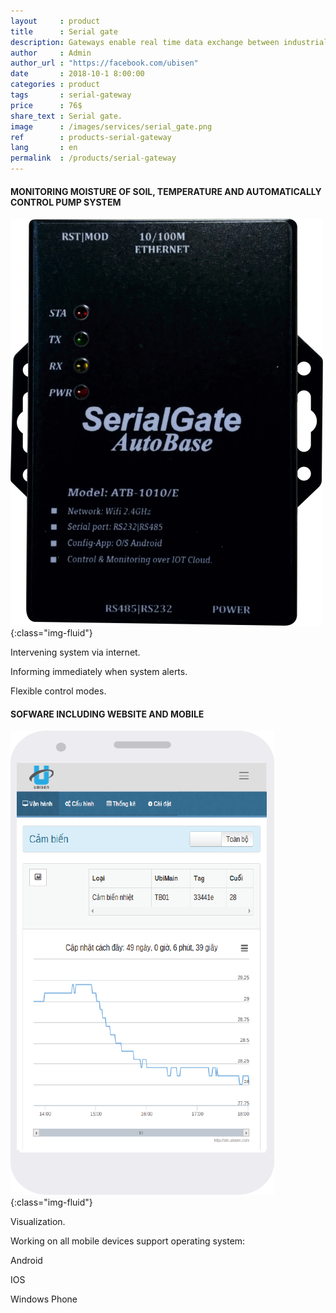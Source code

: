 ```yaml
---
layout     : product
title      : Serial gate
description: Gateways enable real time data exchange between industrial fieldbus controller to a Modbus Serial Network without any use of configuration tool...
author     : Admin
author_url : "https://facebook.com/ubisen"
date       : 2018-10-1 8:00:00
categories : product
tags       : serial-gateway
price      : 76$
share_text : Serial gate.
image      : /images/services/serial_gate.png
ref        : products-serial-gateway
lang       : en
permalink  : /products/serial-gateway
---
```


#### MONITORING MOISTURE OF SOIL, TEMPERATURE AND AUTOMATICALLY CONTROL PUMP SYSTEM

![energy-management](/images/services/serial_gate.png){:class="img-fluid"}

Intervening system via internet.

Informing immediately when system alerts.

Flexible control modes.

#### SOFWARE INCLUDING WEBSITE AND MOBILE

![energy-management](/images/services/sht-3.png){:class="img-fluid"}

Visualization.

Working on all mobile devices support operating system:

Android

IOS

Windows Phone
